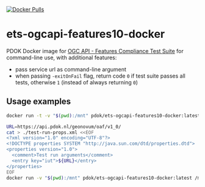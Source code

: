 [![Docker Pulls](https://badgen.net/docker/pulls/pdok/ets-ogcapi-features10-docker?icon=docker&label=pulls)](https://hub.docker.com/r/pdok/ets-ogcapi-features10-docker/)

# ets-ogcapi-features10-docker

PDOK Docker image for [OGC API - Features Compliance Test Suite](https://github.com/opengeospatial/ets-ogcapi-features10) for command-line use, with additional features:

- pass service url as command-line argument
- when passing `-exitOnFail` flag, return code `0` if test suite passes all tests, otherwise `1` (instead of always returning `0`)

## Usage examples

```bash
docker run -t -v "$(pwd):/mnt" pdok/ets-ogcapi-features10-docker:latest https://api.pdok.nl/geonovum/oaf/v1_0/ --generateHtmlReport true --outputDir /mnt/output --exitOnFail --prettyPrint
```

```bash
URL=https://api.pdok.nl/geonovum/oaf/v1_0/
cat > ./test-run-props.xml <<EOF
<?xml version="1.0" encoding="UTF-8"?>
<!DOCTYPE properties SYSTEM "http://java.sun.com/dtd/properties.dtd">
<properties version="1.0">
  <comment>Test run arguments</comment>
  <entry key="iut">${URL}</entry>
</properties>
EOF
docker run -v "$(pwd):/mnt" pdok/ets-ogcapi-features10-docker:latest /mnt/test-run-props.xml --generateHtmlReport true --outputDir /mnt/output
```
